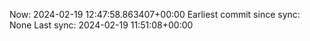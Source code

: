 Now: 2024-02-19 12:47:58.863407+00:00 Earliest commit since sync: None Last sync: 2024-02-19 11:51:08+00:00
